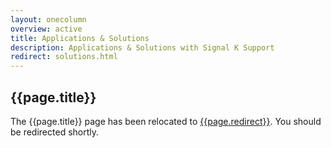 ```yaml
---
layout: onecolumn
overview: active
title: Applications & Solutions
description: Applications & Solutions with Signal K Support
redirect: solutions.html
---
```


## {{page.title}}

The {{page.title}} page has been relocated to [{{page.redirect}}]({{site.path}}/{{page.redirect}}). You should be
redirected shortly.
